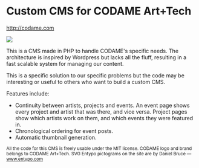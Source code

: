# Custom CMS for CODAME Art+Tech

<a href="http://codame.com">http://codame.com</a>

<img src="http://codame.com/assets/codame-website-screenshot.png" />

This is a CMS made in PHP to handle CODAME's specific needs. The architecture is inspired by Wordpress but lacks all the fluff, resulting in a fast scalable system for managing our content.

This is a specific solution to our specific problems but the code may be interesting or useful to others who want to build a custom CMS.

Features include:
- Continuity between artists, projects and events. An event page shows every project and artist that was there, and vice versa. Project pages show which artists work on them, and which events they were featured in.
- Chronological ordering for event posts.
- Automatic thumbnail generation.

<sub>
  All the code for this CMS is freely usable under the MIT license. 
  CODAME logo and brand  belongs to CODAME Art+Tech. 
  SVG Entypo pictograms on the site are by Daniel Bruce — <a href="http://entypo.com">www.entypo.com</a>
</sub>
